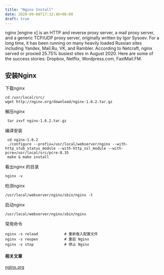 ```yaml
---
title: "Nginx Install"
date: 2020-09-08T17:32:46+08:00
draft: true
---
```


nginx [engine x] is an HTTP and reverse proxy server, a mail proxy server, and a generic TCP/UDP proxy server, originally written by Igor Sysoev. For a long time, it has been running on many heavily loaded Russian sites including Yandex, Mail.Ru, VK, and Rambler. According to Netcraft, nginx served or proxied 25.75% busiest sites in August 2020. Here are some of the success stories: Dropbox, Netflix, Wordpress.com, FastMail.FM.

## 安装Nginx

下载nginx
```shell
cd /usr/local/src/
wget http://nginx.org/download/nginx-1.6.2.tar.gz
```

解压nginx
```shell
 tar zxvf nginx-1.6.2.tar.gz
```

编译安装
```shell
 cd nginx-1.6.2
 ./configure --prefix=/usr/local/webserver/nginx --with-http_stub_status_module --with-http_ssl_module --with-pcre=/usr/local/src/pcre-8.35
 make & make install
```

看出nginx 的目录
```
nginx -v
```

检测nginx
```shell
/usr/local/webserver/nginx/sbin/nginx -t
```

启动nginx
```shell
/usr/local/webserver/nginx/sbin/nginx
```

常用命令
```shell
nginx -s reload            # 重新载入配置文件
nginx -s reopen            # 重启 Nginx
nginx -s stop              # 停止 Nginx
```


#### 相关文章
[nginx.org](http://nginx.org/en/)


